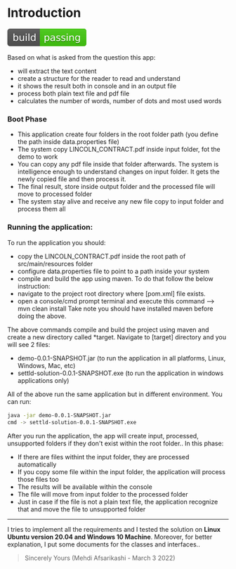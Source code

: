 # **Introduction**

![Build Status](passing.svg)

Based on what is asked from the question this app:
- will extract the text content
- create a structure for the reader to read and understand
- it shows the result both in console and in an output file
- process both plain text file and pdf file
- calculates the number of words, number of dots and most used words

### Boot Phase
- This application create four folders in the root folder path (you define the path inside data.properties file)
- The system copy LINCOLN_CONTRACT.pdf inside input folder, fot the demo to work 
- You can copy any pdf file inside that folder afterwards. The system is intelligence enough to understand changes on input folder. It gets the newly copied file and then process it.
- The final result, store inside output folder and the processed file will move to processed folder
- The system stay alive and receive any new file copy to input folder and process them all 

### Running the application:
To run the application you should: 

- copy the LINCOLN_CONTRACT.pdf inside the root path of src/main/resources folder
- configure data.properties file to point to a path inside your system
- compile and build the app using maven. To do that follow the below instruction:
- navigate to the project root directory where [pom.xml] file exists.
- open a console/cmd prompt terminal and execute this command --> mvn clean install
  Take note you should have installed maven before doing the above.

The above commands compile and build the project using maven and create a new directory called *target.
Navigate to [target] directory and you will see 2 files:

- demo-0.0.1-SNAPSHOT.jar (to run the application in all platforms, Linux, Windows, Mac, etc)
- settld-solution-0.0.1-SNAPSHOT.exe (to run the application in windows applications only)

All of the above run the same application but in different environment. You can run:
```sh
java -jar demo-0.0.1-SNAPSHOT.jar
cmd -> settld-solution-0.0.1-SNAPSHOT.exe
```
After you run the application, the app will create input, processed, unsupported folders if they don't exist within the root folder..
In this phase:
- If there are files withint the input folder, they are processed automatically
- If you copy some file within the input folder, the application will process those files too
- The results will be available within the console
- The file will move from input folder to the processed folder
- Just in case if the file is not a plain text file, the application recognize that and move the file to unsupported folder 

---

I tries to implement all the requirements and I tested the solution on **Linux Ubuntu version 20.04 and Windows 10 Machine**. Moreover, for better explanation, I put some documents for the classes and interfaces..



> Sincerely Yours (Mehdi Afsarikashi - March 3 2022)